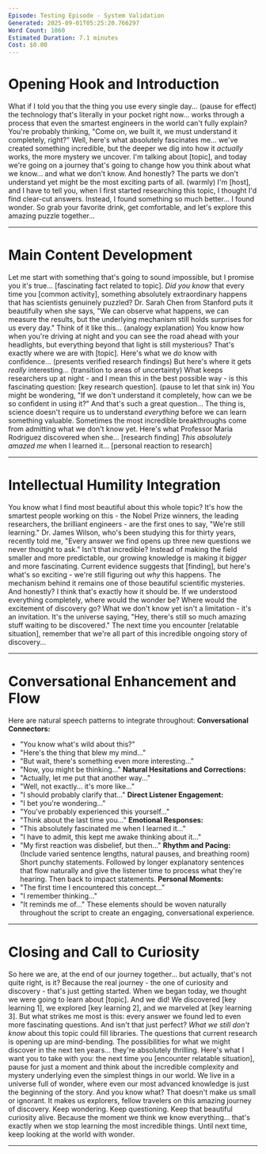 ```yaml
---
Episode: Testing Episode - System Validation
Generated: 2025-09-01T05:25:20.766297
Word Count: 1060
Estimated Duration: 7.1 minutes
Cost: $0.00
---
```



# Opening Hook and Introduction

What if I told you that the thing you use every single day... (pause for effect) the technology that's literally in your pocket right now... works through a process that even the smartest engineers in the world can't fully explain?
You're probably thinking, "Come on, we built it, we must understand it completely, right?" Well, here's what absolutely fascinates me... we've created something incredible, but the deeper we dig into how it *actually* works, the more mystery we uncover.
I'm talking about [topic], and today we're going on a journey that's going to change how you think about what we know... and what we don't know. And honestly? The parts we don't understand yet might be the most exciting parts of all.
(warmly) I'm [host], and I have to tell you, when I first started researching this topic, I thought I'd find clear-cut answers. Instead, I found something so much better... I found wonder.
So grab your favorite drink, get comfortable, and let's explore this amazing puzzle together...

---


# Main Content Development

Let me start with something that's going to sound impossible, but I promise you it's true... [fascinating fact related to topic].
*Did you know* that every time you [common activity], something absolutely extraordinary happens that has scientists genuinely puzzled? Dr. Sarah Chen from Stanford puts it beautifully when she says, "We can observe what happens, we can measure the results, but the underlying mechanism still holds surprises for us every day."
Think of it like this... (analogy explanation) You know how when you're driving at night and you can see the road ahead with your headlights, but everything beyond that light is still mysterious? That's exactly where we are with [topic].
Here's what we *do* know with confidence... (presents verified research findings)
But here's where it gets *really* interesting... (transition to areas of uncertainty)
What keeps researchers up at night - and I mean this in the best possible way - is this fascinating question: [key research question].
(pause to let that sink in)
You might be wondering, "If we don't understand it completely, how can we be so confident in using it?" And that's such a great question...
The thing is, science doesn't require us to understand *everything* before we can learn something valuable. Sometimes the most incredible breakthroughs come from admitting what we don't know yet.
Here's what Professor Maria Rodriguez discovered when she... [research finding]
*This absolutely amazed me* when I learned it... [personal reaction to research]

---


# Intellectual Humility Integration

You know what I find most beautiful about this whole topic? It's how the smartest people working on this - the Nobel Prize winners, the leading researchers, the brilliant engineers - are the first ones to say, "We're still learning."
Dr. James Wilson, who's been studying this for thirty years, recently told me, "Every answer we find opens up three new questions we never thought to ask."
Isn't that incredible? Instead of making the field smaller and more predictable, our growing knowledge is making it *bigger* and more fascinating.
Current evidence suggests that [finding], but here's what's so exciting - we're still figuring out *why* this happens. The mechanism behind it remains one of those beautiful scientific mysteries.
And honestly? I think that's exactly how it should be. If we understood everything completely, where would the wonder be? Where would the excitement of discovery go?
What we don't know yet isn't a limitation - it's an invitation. It's the universe saying, "Hey, there's still so much amazing stuff waiting to be discovered."
The next time you encounter [relatable situation], remember that we're all part of this incredible ongoing story of discovery...

---


# Conversational Enhancement and Flow

Here are natural speech patterns to integrate throughout:
**Conversational Connectors:**
- "You know what's wild about this?"
- "Here's the thing that blew my mind..."
- "But wait, there's something even more interesting..."
- "Now, you might be thinking..."
**Natural Hesitations and Corrections:**
- "Actually, let me put that another way..."
- "Well, not exactly... it's more like..."
- "I should probably clarify that..."
**Direct Listener Engagement:**
- "I bet you're wondering..."
- "You've probably experienced this yourself..."
- "Think about the last time you..."
**Emotional Responses:**
- "This absolutely fascinated me when I learned it..."
- "I have to admit, this kept me awake thinking about it..."
- "My first reaction was disbelief, but then..."
**Rhythm and Pacing:**
(Include varied sentence lengths, natural pauses, and breathing room)
Short punchy statements. Followed by longer explanatory sentences that flow naturally and give the listener time to process what they're hearing. Then back to impact statements.
**Personal Moments:**
- "The first time I encountered this concept..."
- "I remember thinking..."
- "It reminds me of..."
These elements should be woven naturally throughout the script to create an engaging, conversational experience.

---


# Closing and Call to Curiosity

So here we are, at the end of our journey together... but actually, that's not quite right, is it? Because the real journey - the one of curiosity and discovery - that's just getting started.
When we began today, we thought we were going to learn about [topic]. And we did! We discovered [key learning 1], we explored [key learning 2], and we marveled at [key learning 3].
But what strikes me most is this: every answer we found led to even more fascinating questions. And isn't that just perfect?
*What we still don't know* about this topic could fill libraries. The questions that current research is opening up are mind-bending. The possibilities for what we might discover in the next ten years... they're absolutely thrilling.
Here's what I want you to take with you: the next time you [encounter relatable situation], pause for just a moment and think about the incredible complexity and mystery underlying even the simplest things in our world.
We live in a universe full of wonder, where even our most advanced knowledge is just the beginning of the story.
And you know what? That doesn't make us small or ignorant. It makes us explorers, fellow travelers on this amazing journey of discovery.
Keep wondering. Keep questioning. Keep that beautiful curiosity alive.
Because the moment we think we know everything... that's exactly when we stop learning the most incredible things.
Until next time, keep looking at the world with wonder.

---
